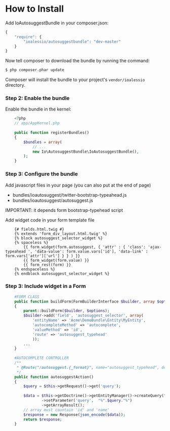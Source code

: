 How to Install
==============

Add IoAutosuggestBundle in your composer.json:

```js
{
    "require": {
        "ioalessio/autosuggestbundle": "dev-master"
    }
}
```

Now tell composer to download the bundle by running the command:

``` bash
$ php composer.phar update
```

Composer will install the bundle to your project's `vendor/ioalessio` directory.

### Step 2: Enable the bundle

Enable the bundle in the kernel:

``` php
    <?php
    // app/AppKernel.php
    
    public function registerBundles()
    {
        $bundles = array(
            // ...
            new Io\AutosuggestBundle\IoAutosuggestBundle(),
        );
    }
```

### Step 3: Configure the bundle

Add javascript files in your page (you can also put at the end of page) 

- bundles/ioautosuggest/twitter-bootstrap-typeahead.js
- bundles/ioautosuggest/autosuggest.js

IMPORTANT: it depends form bootstrap-typehead script

Add widget code in your form template file 

``` twig
    {# fields.html.twig #}
    {% extends 'form_div_layout.html.twig' %}
    {% block autosuggest_selector_widget %}
    {% spaceless %}
        {{ form_widget(form.autosuggest, { 'attr' : { 'class': 'ajax-typeahead ', 'data-value': form.value.vars['id'], 'data-link' : form.vars['attr']['url'] } } ) }}
        {{ form_widget(form.value) }}
        {{ form_rest(form) }}
    {% endspaceless %}
    {% endblock autosuggest_selector_widget %}

```

### Step 3: Include widget in a Form

``` php
    #FORM CLASS
    public function buildForm(FormBuilderInterface $builder, array $options)
    {
        parent::buildForm($builder, $options);
        $builder->add('field', 'autosuggest_selector', array(
            'entityName' => 'Acme\DemoBundle\Entity\MyEntity',
            'autocompleteMethod' => 'autocomplete',
            'valueMethod' => 'id',
            'route' => 'autosuggest_typehead'
            ));
        ...
    }
    
    #AUTOCOMPLETE CONTROLLER
    /**
     * @Route("/autosuggest.{_format}", name="autosuggest_typehead", defaults={"_format"="json"})
     */
    public function autosuggestAction()
    {
        $query = $this->getRequest()->get('query');
        
        $data = $this->getDoctrine()->getEntityManager()->createQuery("SELECT e.id, e.name AS name FROM AcmeDemoBundle:MyEntity e WHERE e.name LIKE :query")
                ->setParameter('query',  "%".$query."%")
                ->getArrayResult();                
        // array must countain 'id' and 'name' 
        $response = new Response(json_encode($data));
        return $response;
    }
```

